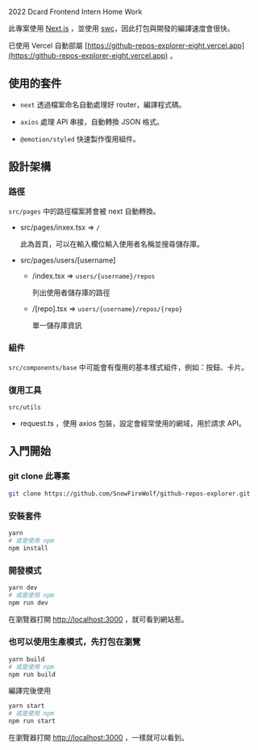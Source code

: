 2022 Dcard Frontend Intern Home Work

此專案使用 [Next.js](https://nextjs.org/) ，並使用 [swc](https://nextjs.org/docs/advanced-features/compiler)，因此打包與開發的編譯速度會很快。

已使用 Vercel 自動部屬 [https://github-repos-explorer-eight.vercel.app](https://github-repos-explorer-eight.vercel.app) 。


## 使用的套件
* `next`
透過檔案命名自動處理好 router，編譯程式碼。

* `axios`
處理 API 串接，自動轉換 JSON 格式。

* `@emotion/styled`
快速製作復用組件。



## 設計架構

### 路徑
`src/pages` 中的路徑檔案將會被 next 自動轉換。

* src/pages/inxex.tsx => `/`

  此為首頁，可以在輸入欄位輸入使用者名稱並搜尋儲存庫。

* src/pages/users/[username]
  * /index.tsx => `users/{username}/repos`

    列出使用者儲存庫的路徑

  * /[repo].tsx => `users/{username}/repos/{repo}`

    單一儲存庫資訊

### 組件

`src/components/base` 中可能會有復用的基本樣式組件，例如：按鈕、卡片。

### 復用工具

`src/utils`

* request.ts ，使用 axios 包裝，設定會經常使用的網域，用於請求 API。




## 入門開始

### git clone 此專案
```bash
git clone https://github.com/SnowFireWolf/github-repos-explorer.git
```

### 安裝套件
```bash
yarn
# 或是使用 npm
npm install
```

### 開發模式
```bash
yarn dev
# 或是使用 npm
npm run dev
```

在瀏覽器打開 [http://localhost:3000](http://localhost:3000) ，就可看到網站惹。

### 也可以使用生產模式，先打包在瀏覽
```bash
yarn build
# 或是使用 npm
npm run build
```
編譯完後使用
```bash
yarn start
# 或是使用 npm
npm run start
```

在瀏覽器打開 [http://localhost:3000](http://localhost:3000) ，一樣就可以看到。
